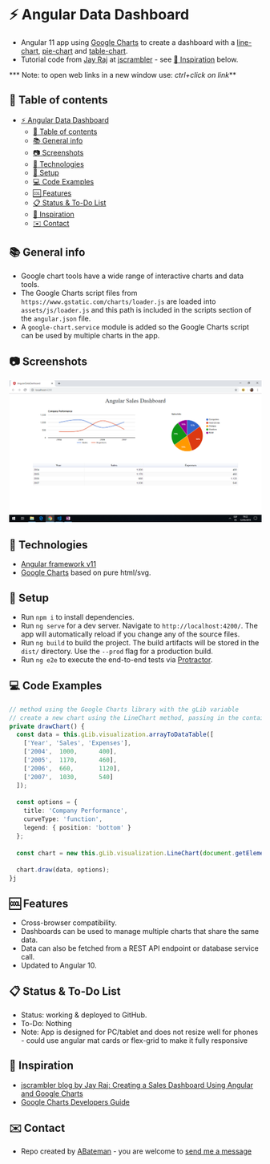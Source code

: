 # :zap: Angular Data Dashboard

* Angular 11 app using [Google Charts](https://developers.google.com/chart/) to create a dashboard with a [line-chart](https://developers.google.com/chart/interactive/docs/gallery/linechart), [pie-chart](https://developers.google.com/chart/interactive/docs/gallery/piechart) and [table-chart](https://developers.google.com/chart/interactive/docs/gallery/table).
* Tutorial code from [Jay Raj](https://blog.jscrambler.com/author/jay-raj) at [jscrambler](https://jscrambler.com/) - see [:clap: Inspiration](#clap-inspiration) below.

*** Note: to open web links in a new window use: _ctrl+click on link_**

## :page_facing_up: Table of contents

* [:zap: Angular Data Dashboard](#zap-angular-data-dashboard)
  * [:page_facing_up: Table of contents](#page_facing_up-table-of-contents)
  * [:books: General info](#books-general-info)
  * [:camera: Screenshots](#camera-screenshots)
  * [:signal_strength: Technologies](#signal_strength-technologies)
  * [:floppy_disk: Setup](#floppy_disk-setup)
  * [:computer: Code Examples](#computer-code-examples)
  * [:cool: Features](#cool-features)
  * [:clipboard: Status & To-Do List](#clipboard-status--to-do-list)
  * [:clap: Inspiration](#clap-inspiration)
  * [:envelope: Contact](#envelope-contact)

## :books: General info

* Google chart tools have a wide range of interactive charts and data tools.
* The Google Charts script files from `https://www.gstatic.com/charts/loader.js` are loaded into `assets/js/loader.js` and this path is included in the scripts section of the `angular.json` file.
* A `google-chart.service` module is added so the Google Charts script can be used by multiple charts in the app.

## :camera: Screenshots

![Example screenshot](./img/charts.png)

## :signal_strength: Technologies

* [Angular framework v11](https://angular.io/)
* [Google Charts](https://developers.google.com/chart/) based on pure html/svg.

## :floppy_disk: Setup

* Run `npm i` to install dependencies.
* Run `ng serve` for a dev server. Navigate to `http://localhost:4200/`. The app will automatically reload if you change any of the source files.
* Run `ng build` to build the project. The build artifacts will be stored in the `dist/` directory. Use the `--prod` flag for a production build.
* Run `ng e2e` to execute the end-to-end tests via [Protractor](http://www.protractortest.org/).

## :computer: Code Examples

```typescript
// method using the Google Charts library with the gLib variable
// create a new chart using the LineChart method, passing in the container div to show the line chart.
private drawChart() {
  const data = this.gLib.visualization.arrayToDataTable([
    ['Year', 'Sales', 'Expenses'],
    ['2004',  1000,      400],
    ['2005',  1170,      460],
    ['2006',  660,       1120],
    ['2007',  1030,      540]
  ]);

  const options = {
    title: 'Company Performance',
    curveType: 'function',
    legend: { position: 'bottom' }
  };

  const chart = new this.gLib.visualization.LineChart(document.getElementById('divLineChart'));

  chart.draw(data, options);
}j

```

## :cool: Features

* Cross-browser compatibility.
* Dashboards can be used to manage multiple charts that share the same data.
* Data can also be fetched from a REST API endpoint or database service call.
* Updated to Angular 10.

## :clipboard: Status & To-Do List

* Status: working & deployed to GitHub.
* To-Do: Nothing
* Note: App is designed for PC/tablet and does not resize well for phones - could use angular mat cards or flex-grid to make it fully responsive

## :clap: Inspiration

* [jscrambler blog by Jay Raj: Creating a Sales Dashboard Using Angular and Google Charts](https://blog.jscrambler.com/creating-a-sales-dashboard-using-angular-and-google-charts/)
* [Google Charts Developers Guide](https://developers.google.com/chart/interactive/docs/gallery/controls)

## :envelope: Contact

* Repo created by [ABateman](https://www.andrewbateman.org) - you are welcome to [send me a message](https://andrewbateman.org/contact)
